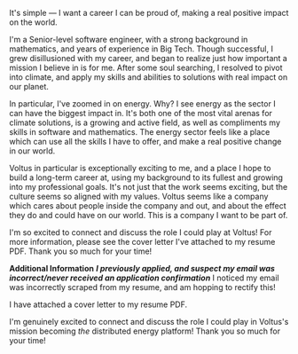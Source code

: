 It's simple — I want a career I can be proud of, making a real positive impact on the world.

I'm a Senior-level software engineer, with a strong background in mathematics, and years of experience in Big Tech. Though successful, I grew disillusioned with my career, and began to realize just how important a mission I believe in is for me. After some soul searching, I resolved to pivot into climate, and apply my skills and abilities to solutions with real impact on our planet.

In particular, I've zoomed in on energy. Why? I see energy as the sector I can have the biggest impact in. It's both one of the most vital arenas for climate solutions, is a growing and active field, as well as compliments my skills in software and mathematics. The energy sector feels like a place which can use all the skills I have to offer, and make a real positive change in our world.

Voltus in particular is exceptionally exciting to me, and a place I hope to build a long-term career at, using my background to its fullest and growing into my professional goals. It's not just that the work seems exciting, but the culture seems so aligned with my values. Voltus seems like a company which cares about people inside the company and out, and about the effect they do and could have on our world. This is a company I want to be part of.

I'm so excited to connect and discuss the role I could play at Voltus! For more information, please see the cover letter I've attached to my resume PDF. Thank you so much for your time!


**Additional Information**
***I previously applied, and suspect my email was incorrect/never received an application confirmation***
I noticed my email was incorrectly scraped from my resume, and am hopping to rectify this!

I have attached a cover letter to my resume PDF.

I'm genuinely excited to connect and discuss the role I could play in Voltus's mission becoming *the* distributed energy platform! Thank you so much for your time!
